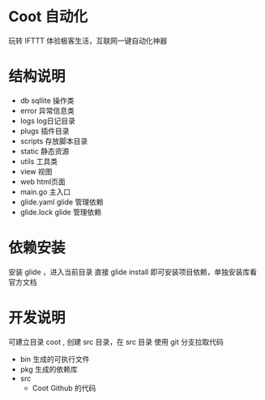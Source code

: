 # Coot 自动化

玩转 IFTTT 体验极客生活，互联网一键自动化神器


# 结构说明

- db sqllite 操作类
- error 异常信息类
- logs log日记目录
- plugs 插件目录
- scripts 存放脚本目录
- static 静态资源
- utils 工具类
- view 视图
- web html页面
- main.go 主入口
- glide.yaml glide 管理依赖
- glide.lock glide 管理依赖

# 依赖安装

安装 glide ，进入当前目录 直接 glide install 即可安装项目依赖，单独安装库看官方文档

# 开发说明

可建立目录 coot , 创建 src 目录，在 src 目录 使用 git 分支拉取代码

- bin 生成的可执行文件
- pkg 生成的依赖库
- src
    - Coot Github 的代码

